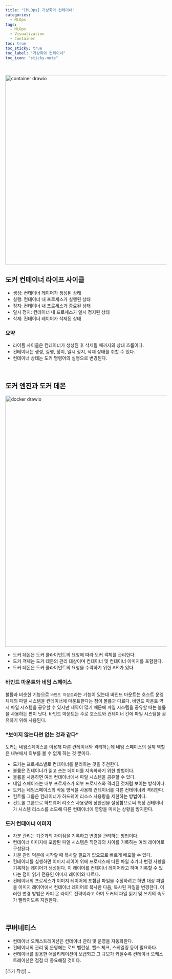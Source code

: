 ```yaml
---
title: "[MLOps] 가상화와 컨테이너"
categories:
  - MLOps
tags:
  - MLOps
  - Visualization
  - Container
toc: true
toc_sticky: true
toc_label: "가상화와 컨테이너"
toc_icon: "sticky-note"
---
```


<br>

<img width="961" height="591" alt="container drawio" src="https://github.com/user-attachments/assets/e75181cd-e0f4-49e3-b11f-f42c1e828446" />

<br>

## 도커 컨테이너 라이프 사이클

- 생성: 컨테이너 레이어가 생성된 상태
- 실행: 컨테이너 내 프로세스가 실행된 상태
- 정지: 컨테이너 내 프로세스가 종료된 상태
- 일시 정지: 컨테이너 내 프로세스가 일시 정지된 상태
- 삭제: 컨테이너 레이어가 삭제된 상태

### 요약

- 라이플 사이클은 컨테이너가 생성된 후 삭제될 때까지의 상태 흐름이다.
- 컨테이너는 생성, 실행, 정지, 일시 정지, 삭제 상태를 취할 수 있다.
- 컨테이너 상태는 도커 명령어의 실행으로 변경된다.

<br>

## 도커 엔진과 도커 데몬

<img width="850" height="782" alt="docker drawio" src="https://github.com/user-attachments/assets/78f39b45-debd-4b83-8e08-f439e6950dcc" />

<br>

- 도커 데몬은 도커 클라이언트의 요청에 따라 도커 객체를 관리한다.
- 도커 객체는 도커 데몬의 관리 대상이며 컨테이너 및 컨테이너 이미지를 포함한다.
- 도커 데몬은 도커 클라이언트의 요청을 수락하기 위한 API가 있다.

### 바인드 마운트와 네임 스페이스

볼륨과 비슷한 기능으로 `바인드 마운트`라는 기능이 있는데 바인드 마운트는 호스트 운영 체제의 파일 시스템을 컨테이너에 마운트한다는 점이 볼륨과 다르다. 바인드 마운트 역시 파일 시스템을 공유할 수 있지만 제약이 많기 때문에 파일 시스템을 공유할 때는 볼륨을 사용하는 편이 낫다. 바인드 마운트는 주로 호스트와 컨테이너 간에 파일 시스템을 공유하기 위해 사용된다.

### "보이지 않는다면 없는 것과 같다"

도커는 네임스페이스를 이용해 다른 컨테이너와 격리하는데 네임 스페이스의 실제 역할은 내부에서 외부를 볼 수 없게 하는 것 뿐이다.

- 도커는 프로세스별로 컨테이너를 분리하는 것을 추천한다.
- 볼륨은 컨테이너가 읽고 쓰는 데이터를 지속화하기 위한 방법이다.
- 볼륨을 사용하면 여러 컨테이너에서 파일 시스템을 공유할 수 있다.
- 네임 스페이스는 내부 프로세스가 외부 프로세스와 격리된 것처럼 보이는 방식이다.
- 도커는 네임스페이스의 작동 방식을 사용해 컨테이너를 다른 컨테이너와 격리한다.
- 컨트롤 그룹은 컨테이너가 하드웨어 리소스 사용량을 제한하는 방법이다.
- 컨트롤 그룹으로 하드웨어 리소스 사용량에 상한선을 설정함으로써 특정 컨테이너가 시스템 리소스를 소모해 다른 컨테이너에 영향을 미치는 상황을 방지한다.

### 도커 컨테이너 이미지

- 차분 관리는 기준과의 차이점을 기록하고 변경을 관리하는 방법이다.
- 컨테이너 이미지에 포함된 파일 시스템은 직전과의 차이를 기록하는 여러 레이어로 구성된다.
- 차분 관리 덕분에 시작할 때 복사할 필요가 없으므로 빠르게 배포할 수 있다.
- 컨테이너를 실행하면 이미지 레이어 위에 프로세스에 따른 파일 추가나 변경 사항을 기록하는 레이어가 생성된다. 이 레이어를 컨테이너 레이어라고 하며 기록할 수 있다는 점이 읽기 전용인 이미지 레이어와 다르다.
- 컨테이너의 프로세스가 이미지 레이어에 포함된 파일을 수정하려고 하면 대상 파일을 이미지 레이어에서 컨테이너 레이어로 복사한 다음, 복사된 파일을 변경한다. 이러한 변경 방법은 카피 온 라이트 전략이라고 하며 도커의 파일 읽기 및 쓰기의 속도가 빨라지도록 지원한다.

<br>

## 쿠버네티스

- 컨테이너 오케스트레이션은 컨테이너 관리 및 운영을 자동화한다.
- 컨테이너의 관리 및 운영에는 로드 밸런싱, 헬스 체크, 스케일링 등이 필요하다.
- 컨테이너를 활용한 애플리케이션이 보급되고 그 규모가 커질수록 컨테이너 오케스트레이션은 점점 더 중요해질 것이다.

[추가 작성] ...













